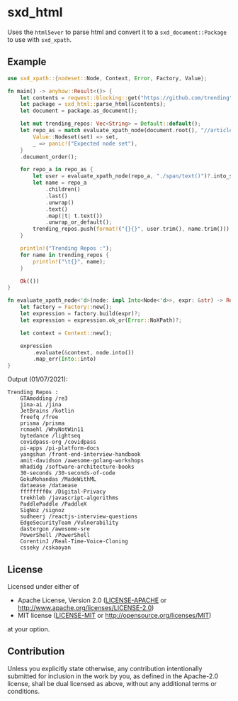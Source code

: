 # sxd_html
Uses the `html5ever` to parse html and convert it to a `sxd_document::Package` to use with `sxd_xpath`.
## Example
```rust
use sxd_xpath::{nodeset::Node, Context, Error, Factory, Value};

fn main() -> anyhow::Result<()> {
    let contents = reqwest::blocking::get("https://github.com/trending")?.text()?;
    let package = sxd_html::parse_html(&contents);
    let document = package.as_document();

    let mut trending_repos: Vec<String> = Default::default();
    let repo_as = match evaluate_xpath_node(document.root(), "//article/h1/a")? {
        Value::Nodeset(set) => set,
        _ => panic!("Expected node set"),
    }
    .document_order();

    for repo_a in repo_as {
        let user = evaluate_xpath_node(repo_a, "./span/text()")?.into_string();
        let name = repo_a
            .children()
            .last()
            .unwrap()
            .text()
            .map(|t| t.text())
            .unwrap_or_default();
        trending_repos.push(format!("{}{}", user.trim(), name.trim()));
    }

    println!("Trending Repos :");
    for name in trending_repos {
        println!("\t{}", name);
    }

    Ok(())
}

fn evaluate_xpath_node<'d>(node: impl Into<Node<'d>>, expr: &str) -> Result<Value<'d>, Error> {
    let factory = Factory::new();
    let expression = factory.build(expr)?;
    let expression = expression.ok_or(Error::NoXPath)?;

    let context = Context::new();

    expression
        .evaluate(&context, node.into())
        .map_err(Into::into)
}
```

Output (01/07/2021):
```
Trending Repos :
	GTAmodding /re3
	jina-ai /jina
	JetBrains /kotlin
	freefq /free
	prisma /prisma
	rcmaehl /WhyNotWin11
	bytedance /lightseq
	covidpass-org /covidpass
	pi-apps /pi-platform-docs
	yangshun /front-end-interview-handbook
	amit-davidson /awesome-golang-workshops
	mhadidg /software-architecture-books
	30-seconds /30-seconds-of-code
	GokuMohandas /MadeWithML
	dataease /dataease
	ffffffff0x /Digital-Privacy
	trekhleb /javascript-algorithms
	PaddlePaddle /PaddleX
	SigNoz /signoz
	sudheerj /reactjs-interview-questions
	EdgeSecurityTeam /Vulnerability
	dastergon /awesome-sre
	PowerShell /PowerShell
	CorentinJ /Real-Time-Voice-Cloning
	csseky /cskaoyan
```

## License

Licensed under either of

 * Apache License, Version 2.0
   ([LICENSE-APACHE](LICENSE-APACHE) or http://www.apache.org/licenses/LICENSE-2.0)
 * MIT license
   ([LICENSE-MIT](LICENSE-MIT) or http://opensource.org/licenses/MIT)

at your option.

## Contribution

Unless you explicitly state otherwise, any contribution intentionally submitted
for inclusion in the work by you, as defined in the Apache-2.0 license, shall be
dual licensed as above, without any additional terms or conditions.

